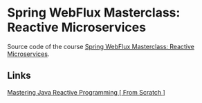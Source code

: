 # Spring WebFlux Masterclass: Reactive Microservices  

Source code of the course [Spring WebFlux Masterclass: Reactive Microservices](https://www.udemy.com/course/spring-webflux/).  

## Links

[Mastering Java Reactive Programming [ From Scratch ]](https://www.udemy.com/course/complete-java-reactive-programming/?referralCode=0B0EC90B024080E656F4)  
